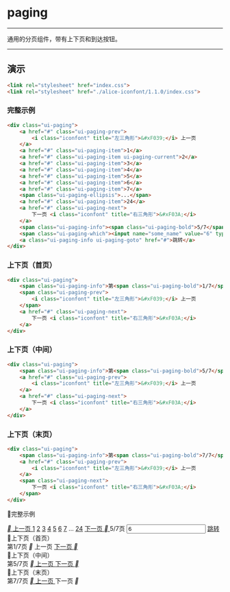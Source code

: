 ﻿# paging

---

通用的分页组件，带有上下页和到达按钮。

---

## 演示

````html
<link rel="stylesheet" href="index.css">
<link rel="stylesheet" href="./alice-iconfont/1.1.0/index.css">
````

### 完整示例

````html
<div class="ui-paging">
    <a href="#" class="ui-paging-prev">
        <i class="iconfont" title="左三角形">&#xF039;</i> 上一页
    </a>
    <a href="#" class="ui-paging-item">1</a>
    <a href="#" class="ui-paging-item ui-paging-current">2</a>
    <a href="#" class="ui-paging-item">3</a>
    <a href="#" class="ui-paging-item">4</a>
    <a href="#" class="ui-paging-item">5</a>
    <a href="#" class="ui-paging-item">6</a>
    <a href="#" class="ui-paging-item">7</a>
    <span class="ui-paging-ellipsis">...</span>
    <a href="#" class="ui-paging-item">24</a>
    <a href="#" class="ui-paging-next">
        下一页 <i class="iconfont" title="右三角形">&#xF03A;</i>
    </a>
    <span class="ui-paging-info"><span class="ui-paging-bold">5/7</span>页</span>
    <span class="ui-paging-which"><input name="some_name" value="6" type="text"></span>
    <a class="ui-paging-info ui-paging-goto" href="#">跳转</a>
</div>
````

### 上下页（首页）

````html
<div class="ui-paging">
    <span class="ui-paging-info">第<span class="ui-paging-bold">1/7</span>页</span>
    <span class="ui-paging-prev">
        <i class="iconfont" title="左三角形">&#xF039;</i> 上一页
    </span>
    <a href="#" class="ui-paging-next">
        下一页 <i class="iconfont" title="右三角形">&#xF03A;</i>
    </a>
</div>
````

### 上下页（中间）

````html
<div class="ui-paging">
    <span class="ui-paging-info">第<span class="ui-paging-bold">5/7</span>页</span>
    <a href="#" class="ui-paging-prev">
        <i class="iconfont" title="左三角形">&#xF039;</i> 上一页
    </a>
    <a href="#" class="ui-paging-next">
        下一页 <i class="iconfont" title="右三角形">&#xF03A;</i>
    </a>
</div>
````

### 上下页（末页）

````html
<div class="ui-paging">
    <span class="ui-paging-info">第<span class="ui-paging-bold">7/7</span>页</span>
    <a href="#" class="ui-paging-prev">
        <i class="iconfont" title="左三角形">&#xF039;</i> 上一页
    </a>
    <span class="ui-paging-next">
        下一页 <i class="iconfont" title="右三角形">&#xF03A;</i>
    </span>
</div>
````








完整示例
<div class="ui-paging">
    <a href="#" class="ui-paging-prev">
        <i class="iconfont" title="左三角形">&#xF039;</i> 上一页
    </a>
    <a href="#" class="ui-paging-item">1</a>
    <a href="#" class="ui-paging-item ui-paging-current">2</a>
    <a href="#" class="ui-paging-item">3</a>
    <a href="#" class="ui-paging-item">4</a>
    <a href="#" class="ui-paging-item">5</a>
    <a href="#" class="ui-paging-item">6</a>
    <a href="#" class="ui-paging-item">7</a>
    <span class="ui-paging-ellipsis">...</span>
    <a href="#" class="ui-paging-item">24</a>
    <a href="#" class="ui-paging-next">
        下一页 <i class="iconfont" title="右三角形">&#xF03A;</i>
    </a>
    <span class="ui-paging-info"><span class="ui-paging-bold">5/7</span>页</span>
    <span class="ui-paging-which"><input name="some_name" value="6" type="text"></span>
    <a class="ui-paging-info ui-paging-goto" href="#">跳转</a>
</div>上下页（首页）
<div class="ui-paging">
    <span class="ui-paging-info">第<span class="ui-paging-bold">1/7</span>页</span>
    <span class="ui-paging-prev">
        <i class="iconfont" title="左三角形">&#xF039;</i> 上一页
    </span>
    <a href="#" class="ui-paging-next">
        下一页 <i class="iconfont" title="右三角形">&#xF03A;</i>
    </a>
</div>上下页（中间）
<div class="ui-paging">
    <span class="ui-paging-info">第<span class="ui-paging-bold">5/7</span>页</span>
    <a href="#" class="ui-paging-prev">
        <i class="iconfont" title="左三角形">&#xF039;</i> 上一页
    </a>
    <a href="#" class="ui-paging-next">
        下一页 <i class="iconfont" title="右三角形">&#xF03A;</i>
    </a>
</div>上下页（末页）
<div class="ui-paging">
    <span class="ui-paging-info">第<span class="ui-paging-bold">7/7</span>页</span>
    <a href="#" class="ui-paging-prev">
        <i class="iconfont" title="左三角形">&#xF039;</i> 上一页
    </a>
    <span class="ui-paging-next">
        下一页 <i class="iconfont" title="右三角形">&#xF03A;</i>
    </span>
</div>